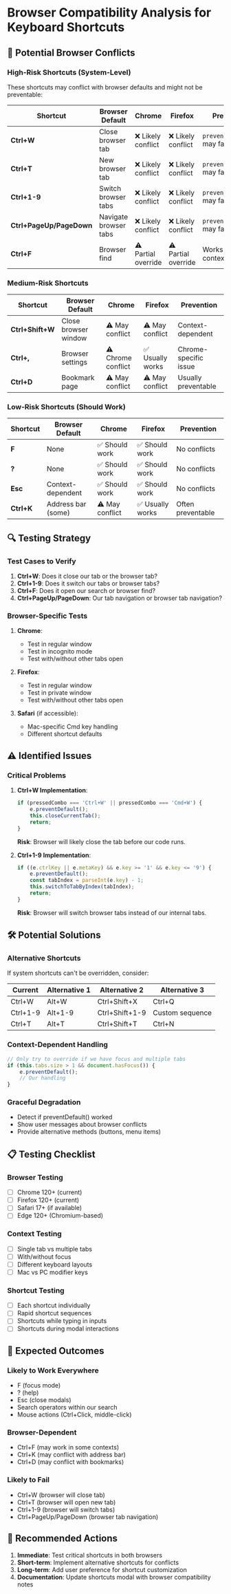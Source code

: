 # Browser Compatibility Analysis for Keyboard Shortcuts

## 🚨 Potential Browser Conflicts

### High-Risk Shortcuts (System-Level)
These shortcuts may conflict with browser defaults and might not be preventable:

| Shortcut | Browser Default | Chrome | Firefox | Prevention |
|----------|----------------|---------|---------|------------|
| **Ctrl+W** | Close browser tab | ❌ Likely conflict | ❌ Likely conflict | `preventDefault()` may fail |
| **Ctrl+T** | New browser tab | ❌ Likely conflict | ❌ Likely conflict | `preventDefault()` may fail |
| **Ctrl+1-9** | Switch browser tabs | ❌ Likely conflict | ❌ Likely conflict | `preventDefault()` may fail |
| **Ctrl+PageUp/PageDown** | Navigate browser tabs | ❌ Likely conflict | ❌ Likely conflict | `preventDefault()` may fail |
| **Ctrl+F** | Browser find | ⚠️ Partial override | ⚠️ Partial override | Works in some contexts |

### Medium-Risk Shortcuts
| Shortcut | Browser Default | Chrome | Firefox | Prevention |
|----------|----------------|---------|---------|------------|
| **Ctrl+Shift+W** | Close browser window | ⚠️ May conflict | ⚠️ May conflict | Context-dependent |
| **Ctrl+,** | Browser settings | ⚠️ Chrome conflict | ✅ Usually works | Chrome-specific issue |
| **Ctrl+D** | Bookmark page | ⚠️ May conflict | ⚠️ May conflict | Usually preventable |

### Low-Risk Shortcuts (Should Work)
| Shortcut | Browser Default | Chrome | Firefox | Prevention |
|----------|----------------|---------|---------|------------|
| **F** | None | ✅ Should work | ✅ Should work | No conflicts |
| **?** | None | ✅ Should work | ✅ Should work | No conflicts |
| **Esc** | Context-dependent | ✅ Should work | ✅ Should work | No conflicts |
| **Ctrl+K** | Address bar (some) | ⚠️ May conflict | ✅ Usually works | Often preventable |

## 🔍 Testing Strategy

### Test Cases to Verify
1. **Ctrl+W**: Does it close our tab or the browser tab?
2. **Ctrl+1-9**: Does it switch our tabs or browser tabs?
3. **Ctrl+F**: Does it open our search or browser find?
4. **Ctrl+PageUp/PageDown**: Our tab navigation or browser tab navigation?

### Browser-Specific Tests
1. **Chrome**:
   - Test in regular window
   - Test in incognito mode
   - Test with/without other tabs open

2. **Firefox**:
   - Test in regular window
   - Test in private window
   - Test with/without other tabs open

3. **Safari** (if accessible):
   - Mac-specific Cmd key handling
   - Different shortcut defaults

## ⚠️ Identified Issues

### Critical Problems
1. **Ctrl+W Implementation**:
   ```javascript
   if (pressedCombo === 'Ctrl+W' || pressedCombo === 'Cmd+W') {
       e.preventDefault();
       this.closeCurrentTab();
       return;
   }
   ```
   **Risk**: Browser will likely close the tab before our code runs.

2. **Ctrl+1-9 Implementation**:
   ```javascript
   if ((e.ctrlKey || e.metaKey) && e.key >= '1' && e.key <= '9') {
       e.preventDefault();
       const tabIndex = parseInt(e.key) - 1;
       this.switchToTabByIndex(tabIndex);
       return;
   }
   ```
   **Risk**: Browser will switch browser tabs instead of our internal tabs.

## 🛠️ Potential Solutions

### Alternative Shortcuts
If system shortcuts can't be overridden, consider:

| Current | Alternative 1 | Alternative 2 | Alternative 3 |
|---------|---------------|---------------|---------------|
| Ctrl+W | Alt+W | Ctrl+Shift+X | Ctrl+Q |
| Ctrl+1-9 | Alt+1-9 | Ctrl+Shift+1-9 | Custom sequence |
| Ctrl+T | Alt+T | Ctrl+Shift+T | Ctrl+N |

### Context-Dependent Handling
```javascript
// Only try to override if we have focus and multiple tabs
if (this.tabs.size > 1 && document.hasFocus()) {
    e.preventDefault();
    // Our handling
}
```

### Graceful Degradation
- Detect if preventDefault() worked
- Show user messages about browser conflicts
- Provide alternative methods (buttons, menu items)

## 📋 Testing Checklist

### Browser Testing
- [ ] Chrome 120+ (current)
- [ ] Firefox 120+ (current)
- [ ] Safari 17+ (if available)
- [ ] Edge 120+ (Chromium-based)

### Context Testing
- [ ] Single tab vs multiple tabs
- [ ] With/without focus
- [ ] Different keyboard layouts
- [ ] Mac vs PC modifier keys

### Shortcut Testing
- [ ] Each shortcut individually
- [ ] Rapid shortcut sequences
- [ ] Shortcuts while typing in inputs
- [ ] Shortcuts during modal interactions

## 🎯 Expected Outcomes

### Likely to Work Everywhere
- F (focus mode)
- ? (help)
- Esc (close modals)
- Search operators within our search
- Mouse actions (Ctrl+Click, middle-click)

### Browser-Dependent
- Ctrl+F (may work in some contexts)
- Ctrl+K (may conflict with address bar)
- Ctrl+D (may conflict with bookmarks)

### Likely to Fail
- Ctrl+W (browser will close tab)
- Ctrl+T (browser will open new tab)
- Ctrl+1-9 (browser will switch tabs)
- Ctrl+PageUp/PageDown (browser tab navigation)

## 🚀 Recommended Actions

1. **Immediate**: Test critical shortcuts in both browsers
2. **Short-term**: Implement alternative shortcuts for conflicts
3. **Long-term**: Add user preference for shortcut customization
4. **Documentation**: Update shortcuts modal with browser compatibility notes